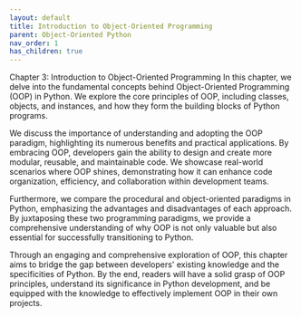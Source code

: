 ```yaml
---
layout: default
title: Introduction to Object-Oriented Programming
parent: Object-Oriented Python
nav_order: 1
has_children: true
---
```

Chapter 3: Introduction to Object-Oriented Programming
In this chapter, we delve into the fundamental concepts behind Object-Oriented Programming (OOP) in Python. We explore the core principles of OOP, including classes, objects, and instances, and how they form the building blocks of Python programs. 

We discuss the importance of understanding and adopting the OOP paradigm, highlighting its numerous benefits and practical applications. By embracing OOP, developers gain the ability to design and create more modular, reusable, and maintainable code. We showcase real-world scenarios where OOP shines, demonstrating how it can enhance code organization, efficiency, and collaboration within development teams. 

Furthermore, we compare the procedural and object-oriented paradigms in Python, emphasizing the advantages and disadvantages of each approach. By juxtaposing these two programming paradigms, we provide a comprehensive understanding of why OOP is not only valuable but also essential for successfully transitioning to Python.

Through an engaging and comprehensive exploration of OOP, this chapter aims to bridge the gap between developers' existing knowledge and the specificities of Python. By the end, readers will have a solid grasp of OOP principles, understand its significance in Python development, and be equipped with the knowledge to effectively implement OOP in their own projects.
